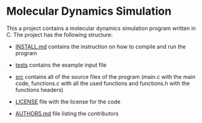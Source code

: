 # Molecular Dynamics Simulation
This a project contains a molecular dynamics simulation program written in C. The project has the following structure:
- [INSTALL.md](INSTALL.md) contains the instruction on how to compile and run the program
- [tests](tests) contains the example input file
- [src](src) contains all of the source files of the program (main.c with the main code, functions.c with all the used functions and functions.h with the functions headers)

- [LICENSE](LICENSE) file with the license for the code
- [AUTHORS.md](AUTHORS.md) file listing the contributors
